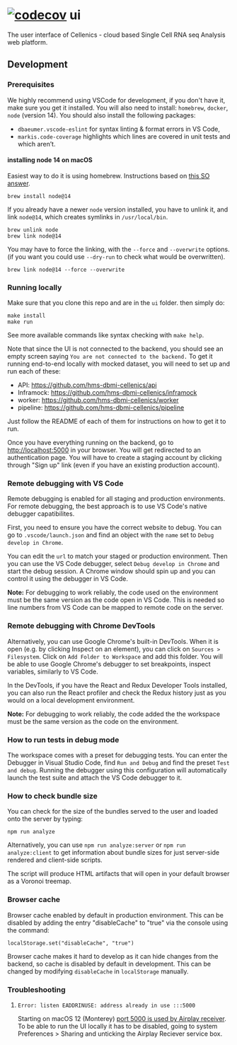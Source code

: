 [![codecov](https://codecov.io/gh/hms-dbmi-cellenics/ui/branch/master/graph/badge.svg?token=zI99mV1YZo)](https://codecov.io/gh/hms-dbmi-cellenics/ui)
ui
==

The user interface of Cellenics - cloud based Single Cell RNA seq Analysis web platform.

Development
-----------

### Prerequisites

We highly recommend using VSCode for development, if you don't have it, make sure you get it installed. You will also need to install:
`homebrew`, `docker`, `node` (version 14). You should also install the following packages:
- `dbaeumer.vscode-eslint` for syntax linting & format errors in VS Code,
- `markis.code-coverage` highlights which lines are covered in unit tests and which aren’t.

#### installing node 14 on macOS

Easiest way to do it is using homebrew. Instructions based on [this SO answer](https://apple.stackexchange.com/a/207883).

```shell
brew install node@14
```

If you already have a newer `node` version installed, you have to unlink it, and
link `node@14`, which creates symlinks in `/usr/local/bin`.

```shell
brew unlink node
brew link node@14
```

You may have to force the linking, with the `--force` and `--overwrite` options.
(if you want you could use `--dry-run` to check what would be overwritten).

```shell
brew link node@14 --force --overwrite
```


### Running locally

Make sure that you clone this repo and are in the `ui` folder. then simply do:

    make install
    make run

See more available commands like syntax checking with `make help`.

Note that since the UI is not connected to the backend, you should see an empty screen saying `You are not connected to the backend.`
To get it running end-to-end locally with mocked dataset, you will need to set up and run each of these:

- API: https://github.com/hms-dbmi-cellenics/api
- Inframock: https://github.com/hms-dbmi-cellenics/inframock
- worker: https://github.com/hms-dbmi-cellenics/worker
- pipeline: https://github.com/hms-dbmi-cellenics/pipeline

Just follow the README of each of them for instructions on how to get it to run.

Once you have everything running on the backend, go to <http://localhost:5000> in your browser.
You will get redirected to an authentication page. You will have to create a staging account by clicking
through "Sign up" link (even if you have an existing production account).

### Remote debugging with VS Code

Remote debugging is enabled for all staging and production environments. For
remote debugging, the best approach is to use VS Code's native debugger capatibilites.

First, you need to ensure you have the correct website to debug. You can go to
`.vscode/launch.json` and find an object with the `name` set to `Debug develop in Chrome`.

You can edit the `url` to match your staged or production environment. Then you can use the VS
Code debugger, select `Debug develop in Chrome` and start the debug session.
A Chrome window should spin up and you can control it using the debugger in VS Code.

**Note:** For debugging to work reliably, the code used on the environment must be the
same version as the code open in VS Code. This is needed so line numbers from VS Code
can be mapped to remote code on the server.

### Remote debugging with Chrome DevTools

Alternatively, you can use Google Chrome's built-in DevTools. When it is open
(e.g. by clicking Inspect on an element), you can click on `Sources > Filesystem`.
Click on `Add Folder to Workspace` and add this folder. You will be able to use
Google Chrome's debugger to set breakpoints, inspect variables, similarly to VS Code.

In the DevTools, if you have the React and Redux Developer Tools installed,
you can also run the React profiler and check the Redux history just as you would
on a local development environment.

**Note:** For debugging to work reliably, the code added the the workspace must be
the same version as the code on the environment.

### How to run tests in debug mode

The workspace comes with a preset for debugging tests. You can enter the Debugger
in Visual Studio Code, find `Run and Debug` and find the preset `Test and debug`.
Running the debugger using this configuration will automatically launch the test suite
and attach the VS Code debugger to it.

### How to check bundle size

You can check for the size of the bundles served to the user and loaded onto the server by typing:

    npm run analyze

Alternatively, you can use `npm run analyze:server` or `npm run analyze:client` to get information about
bundle sizes for just server-side rendered and client-side scripts.

The script will produce HTML artifacts that will open in your default browser as a Voronoi treemap.

### Browser cache

Browser cache enabled by default in production environment. This can be disabled by adding the entry 
"disableCache" to "true" via the console using the command:

    localStorage.set("disableCache", "true")

Browser cache makes it hard to develop as it can hide changes from the backend, so cache is disabled by default in development. This can be changed by modifying `disableCache` in `localStorage` manually.

### Troubleshooting

1. `Error: listen EADDRINUSE: address already in use :::5000`

    Starting on macOS 12 (Monterey) [port 5000 is used by Airplay
    receiver](https://developer.apple.com/forums/thread/682332). To be able
    to run the UI locally it has to be disabled, going to system Preferences >
    Sharing and unticking the Airplay Reciever service box.
